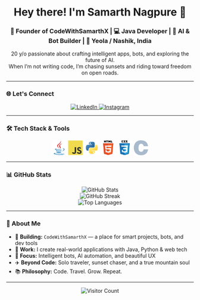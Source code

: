 <h1 align="center">Hey there! I'm Samarth Nagpure 👋</h1>
<h3 align="center">🚀 Founder of CodeWithSamarthX | 💻 Java Developer | 🤖 AI & Bot Builder | 📍 Yeola / Nashik, India</h3>

<p align="center">
  20 y/o passionate about crafting intelligent apps, bots, and exploring the future of AI. <br>
  When I’m not writing code, I’m chasing sunsets and riding toward freedom on open roads.
</p>

---

### 🌐 Let's Connect

<p align="center">
  <a href="https://linkedin.com/in/samarthnagpure" target="_blank">
    <img src="https://img.shields.io/badge/LinkedIn-blue?logo=linkedin&logoColor=white" alt="LinkedIn"/>
  </a>
  <a href="https://instagram.com/itx_samarth_56" target="_blank">
    <img src="https://img.shields.io/badge/Instagram-E4405F?logo=instagram&logoColor=white" alt="Instagram"/>
  </a>
</p>

---

### 🛠️ Tech Stack & Tools

<p align="center">
  <img src="https://raw.githubusercontent.com/devicons/devicon/master/icons/java/java-original.svg" width="40" height="40" alt="Java"/>
  <img src="https://raw.githubusercontent.com/devicons/devicon/master/icons/javascript/javascript-original.svg" width="40" height="40" alt="JavaScript"/>
  <img src="https://raw.githubusercontent.com/devicons/devicon/master/icons/python/python-original.svg" width="40" height="40" alt="Python"/>
  <img src="https://raw.githubusercontent.com/devicons/devicon/master/icons/html5/html5-original-wordmark.svg" width="40" height="40" alt="HTML5"/>
  <img src="https://raw.githubusercontent.com/devicons/devicon/master/icons/css3/css3-original-wordmark.svg" width="40" height="40" alt="CSS3"/>
  <img src="https://raw.githubusercontent.com/devicons/devicon/master/icons/c/c-original.svg" width="40" height="40" alt="C"/>
</p>

---

### 📊 GitHub Stats

<p align="center">
  <img src="https://github-readme-stats.vercel.app/api?username=Samarthnagpure-byte&theme=dark&hide_border=false&show_icons=true&rank_icon=github" alt="GitHub Stats"/>
  <br/>
  <img src="https://streak-stats.demolab.com?user=Samarthnagpure-byte&theme=dark&hide_border=false" alt="GitHub Streak"/>
  <br/>
  <img src="https://github-readme-stats.vercel.app/api/top-langs/?username=Samarthnagpure-byte&layout=compact&theme=dark&hide_border=false" alt="Top Languages"/>
</p>

---

### 🧠 About Me

- 🧪 **Building:** `CodeWithSamarthX` — a place for smart projects, bots, and dev tools  
- 💼 **Work:** I create real-world applications with Java, Python & web tech  
- 🤖 **Focus:** Intelligent bots, AI automation, and beautiful UX  
- ✈️ **Beyond Code:** Solo traveler, sunset chaser, and a true mountain soul  
- 📚 **Philosophy:** Code. Travel. Grow. Repeat.

---

<p align="center">
  <img src="https://visitcount.itsvg.in/api?id=Samarthnagpure-byte&icon=0&color=0" alt="Visitor Count"/>
</p>
